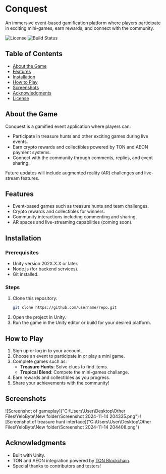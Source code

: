 # Conquest
An immersive event-based gamification platform where players participate in exciting mini-games, earn rewards, and connect with the community. 

![License](https://img.shields.io/badge/license-MIT-blue)
![Build Status](https://img.shields.io/github/workflow/status/username/repo/Build)

## Table of Contents
- [About the Game](#about-the-game)
- [Features](#features)
- [Installation](#installation)
- [How to Play](#how-to-play)
- [Screenshots](#screenshots)
- [Acknowledgments](#Acknowledgments)
- [License](#license)


## About the Game
Conquest is a gamified event application where players can:
- Participate in treasure hunts and other exciting games during live events.
- Earn crypto rewards and collectibles powered by TON and AEON payment systems.
- Connect with the community through comments, replies, and event sharing.

Future updates will include augmented reality (AR) challenges and live-stream features.


## Features
- Event-based games such as treasure hunts and team challenges.
- Crypto rewards and collectibles for winners.
- Community interactions including commenting and sharing.
- AR spaces and live-streaming capabilities (coming soon).


## Installation
### Prerequisites
- Unity version 202X.X.X or later.
- Node.js (for backend services).
- Git installed.

### Steps
1. Clone this repository:
   ```bash
   git clone https://github.com/username/repo.git
2. Open the project in Unity.
3. Run the game in the Unity editor or build for your desired platform.


## How to Play
1. Sign up or log in to your account.
2. Choose an event to participate in or play a mini game.
3. Complete games such as:
   - **Treasure Hunts**: Solve clues to find items.
   - **Tropical Blend**: Compete the mini-games challange.
4. Earn rewards and collectibles as you progress.
5. Share your achievements with the community!


## Screenshots
![Screenshot of gameplay]("C:\Users\User\Desktop\Other Files\YeloByte\New folder\Screenshot 2024-11-14 204335.png")
![Screenshot of treasure hunt interface]("C:\Users\User\Desktop\Other Files\YeloByte\New folder\Screenshot 2024-11-14 204408.png")



## Acknowledgments
- Built with Unity.
- TON and AEON integration powered by [TON Blockchain](https://ton.org).
- Special thanks to contributors and testers!


